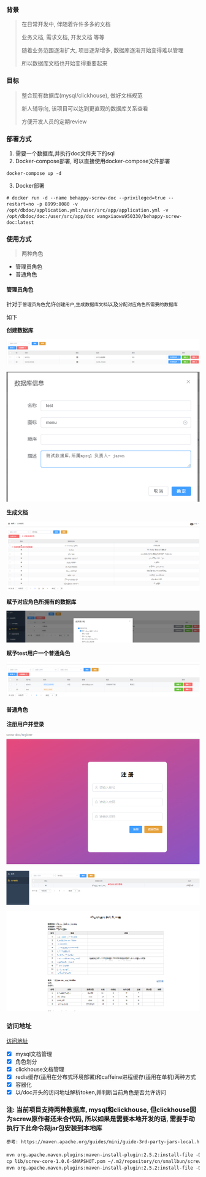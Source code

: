 ### 背景

> 在日常开发中, 伴随着许许多多的文档
>
> 业务文档, 需求文档, 开发文档 等等
>
> 随着业务范围逐渐扩大, 项目逐渐增多, 数据库逐渐开始变得难以管理
>
> 所以数据库文档也开始变得重要起来

### 目标

> 整合现有数据库(mysql/clickhouse), 做好文档规范
>
> 新人辅导向, 该项目可以达到更直观的数据库关系查看
>
> 方便开发人员的定期review

### 部署方式

1. 需要一个数据库,并执行doc文件夹下的sql
2. Docker-compose部署, 可以直接使用docker-compose文件部署

```
docker-compose up -d
```

3. Docker部署

```
# docker run -d --name behappy-screw-doc --privileged=true --restart=no -p 8999:8080 -v /opt/dbdoc/application.yml:/user/src/app/application.yml -v /opt/dbdoc/doc:/user/src/app/doc wangxiaowu950330/behappy-screw-doc:latest
```

### 使用方式

> 两种角色

- 管理员角色
- 普通角色

#### **管理员角色**

针对于`管理员角色`允许`创建用户`,`生成数据库文档`以及`分配对应角色所需要的数据库`

如下

**创建数据库**

![image-20220510152355712](resources/image/image-20220510152355712.png)

![image-20220510152459502](resources/image/image-20220510152459502.png)

**生成文档**

![image-20220510152639302](resources/image/image-20220510152639302.png)

**赋予对应角色所拥有的数据库**

![image-20220510152811067](resources/image/image-20220510152811067.png)

**赋予test用户一个普通角色**

![image-20220510152843106](resources/image/image-20220510152843106.png)

#### **普通角色**

**注册用户并登录**

![image-20220510153502229](resources/image/image-20220510153502229.png)

![image-20220510153208502](resources/image/image-20220510153208502.png)

![image-20220510153425040](resources/image/image-20220510153425041.png)

### 访问地址

[访问地址](http://xxx:8999/screw-doc/index.html)

- [X]  mysql文档管理
- [X]  角色划分
- [X]  clickhouse文档管理
- [X]  redis缓存(适用在分布式环境部署)和caffeine进程缓存(适用在单机)两种方式
- [X]  容器化
- [X]  以/doc开头的访问地址解析token,并判断当前角色是否允许访问

### 注: 当前项目支持两种数据库, mysql和clickhouse, 但clickhouse因为screw原作者还未合代码, 所以如果是需要本地开发的话, 需要手动执行下此命令将jar包安装到本地库

```xml
参考: https://maven.apache.org/guides/mini/guide-3rd-party-jars-local.html

mvn org.apache.maven.plugins:maven-install-plugin:2.5.2:install-file -Dfile="lib/screw-core-1.0.6-SNAPSHOT.jar" -DpomFile="lib/screw-1.0.6-SNAPSHOT.pom"
cp lib/screw-core-1.0.6-SNAPSHOT.pom ~/.m2/repository/cn/smallbun/screw/screw/1.0.6-SNAPSHOT/screw-1.0.6-SNAPSHOT.pom
mvn org.apache.maven.plugins:maven-install-plugin:2.5.2:install-file -Dfile="lib/screw-core-1.0.6-SNAPSHOT.jar" -DpomFile="lib/screw-core-1.0.6-SNAPSHOT.pom"
```
